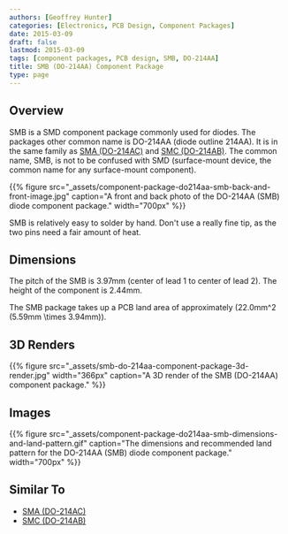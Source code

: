```yaml
---
authors: [Geoffrey Hunter]
categories: [Electronics, PCB Design, Component Packages]
date: 2015-03-09
draft: false
lastmod: 2015-03-09
tags: [component packages, PCB design, SMB, DO-214AA]
title: SMB (DO-214AA) Component Package
type: page
---
```


## Overview

SMB is a SMD component package commonly used for diodes. The packages other common name is DO-214AA (diode outline 214AA). It is in the same family as [SMA (DO-214AC)](/pcb-design/component-packages/sma-do-214ac-component-package/) and [SMC (DO-214AB)](/pcb-design/component-packages/smc-do-214ab-component-package/). The common name, SMB, is not to be confused with SMD (surface-mount device, the common name for any surface-mount component).

{{% figure src="_assets/component-package-do214aa-smb-back-and-front-image.jpg" caption="A front and back photo of the DO-214AA (SMB) diode component package."  width="700px" %}}

SMB is relatively easy to solder by hand. Don't use a really fine tip, as the two pins need a fair amount of heat.

## Dimensions

The pitch of the SMB is 3.97mm (center of lead 1 to center of lead 2). The height of the component is 2.44mm.

The SMB package takes up a PCB land area of approximately \(22.0mm^2 (5.59mm \times 3.94mm)\).

## 3D Renders

{{% figure src="_assets/smb-do-214aa-component-package-3d-render.jpg" width="366px" caption="A 3D render of the SMB (DO-214AA) component package." %}}

## Images

{{% figure src="_assets/component-package-do214aa-smb-dimensions-and-land-pattern.gif" caption="The dimensions and recommended land pattern for the DO-214AA (SMB) diode component package." width="700px" %}}

## Similar To

* [SMA (DO-214AC)](/pcb-design/component-packages/sma-do-214ac-component-package/)
* [SMC (DO-214AB)](/pcb-design/component-packages/smc-do-214ab-component-package/)
